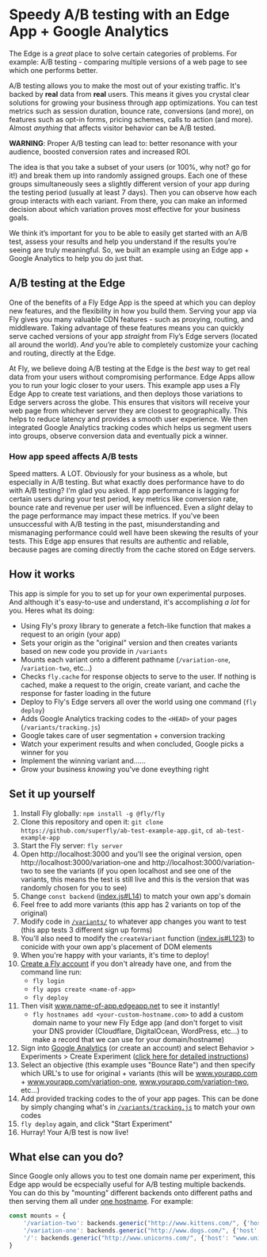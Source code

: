 # Speedy A/B testing with an Edge App + Google Analytics

The Edge is a *great* place to solve certain categories of problems. For example: A/B testing - comparing multiple versions of a web page to see which one performs better.

A/B testing allows you to make the most out of your existing traffic. It's backed by **real** data from **real** users. This means it gives you crystal clear solutions for growing your business through app optimizations. You can test metrics such as session duration, bounce rate, conversions (and more), on features such as opt-in forms, pricing schemes, calls to action (and more). Almost *anything* that affects visitor behavior can be A/B tested. 

**WARNING**: Proper A/B testing can lead to: better resonance with your audience, boosted conversion rates and increased ROI.

The idea is that you take a subset of your users (or 100%, why not? go for it!) and break them up into randomly assigned groups. Each one of these groups simultaneously sees a slightly different version of your app during the testing period (usually at least 7 days). Then you can observe how each group interacts with each variant. From there, you can make an informed decision about which variation proves most effective for your business goals.

We think it’s important for you to be able to easily get started with an A/B test, assess your results and help you understand if the results you’re seeing are truly meaningful. So, we built an example using an Edge app + Google Analytics to help you do just that.

## A/B testing at the Edge

One of the benefits of a Fly Edge App is the speed at which you can deploy new features, and the flexibility in how you build them. Serving your app via Fly gives you many valuable CDN features - such as proxying, routing, and middleware. Taking advantage of these features means you can quickly serve cached versions of your app *straight* from Fly’s Edge servers (located all around the world). *And* you’re able to completely customize your caching and routing, directly at the Edge.

At Fly, we believe doing A/B testing at the Edge is the *best* way to get real data from your users without compromising performance. Edge Apps allow you to run your logic closer to your users. This example app uses a Fly Edge App to create test variations, and then deploys those variations to Edge servers across the globe. This ensures that visitors will receive your web page from whichever server they are closest to geographically. This helps to reduce latency and provides a smooth user experience. We then integrated Google Analytics tracking codes which helps us segment users into groups, observe conversion data and eventually pick a winner.

### How app speed affects A/B tests

Speed matters. A LOT. Obviously for your business as a whole, but especially in A/B testing. But what exactly does performance have to do with A/B testing? I'm glad you asked. If app performance is lagging for certain users during your test period, key metrics like conversion rate, bounce rate and revenue per user will be influenced. Even a *slight* delay to the page performance may impact these metrics. If you've been unsuccessful with A/B testing in the past, misunderstanding and mismanaging performance could well have been skewing the results of your tests. This Edge app ensures that results are authentic and reliable, because pages are coming directly from the cache stored on Edge servers.

## How it works

This app is simple for you to set up for your own experimental purposes. And although it's easy-to-use and understand, it's accomplishing *a lot* for you. Heres what its doing:

* Using Fly's proxy library to generate a fetch-like function that makes a request to an origin (your app)
* Sets your origin as the "original" version and then creates variants based on new code you provide in `/variants`
* Mounts each variant onto a different pathname (`/variation-one`, /`variation-two`, etc...)
* Checks `fly.cache` for response objects to serve to the user. If nothing is cached, make a request to the origin, create variant, and cache the response for faster loading in the future
* Deploy to Fly's Edge servers all over the world using one command (`fly deploy`)
* Adds Google Analytics tracking codes to the `<HEAD>` of your pages (`/variants/tracking.js`)
* Google takes care of user segmentation + conversion tracking
* Watch your experiment results and when concluded, Google picks a winner for you
* Implement the winning variant and......
* Grow your business *knowing* you've done eveything right

## Set it up yourself

1. Install Fly globally: `npm install -g @fly/fly`
2. Clone this repository and open it: `git clone https://github.com/superfly/ab-test-example-app.git`, `cd ab-test-example-app`
3. Start the Fly server: `fly server`
4. Open http://localhost:3000 and you'll see the original version, open http://localhost:3000/variation-one and http://localhost:3000/variation-two to see the variants (if you open localhost and see one of the variants, this means the test is still live and this is the version that was randomly chosen for you to see)
5. Change `const backend` ([index.js#L14](https://github.com/superfly/ab-test-example-app/blob/master/index.js#L14)) to match your own app's domain
6. Feel free to add more variants (this app has 2 variants on top of the original)
7. Modify code in [`/variants/`](https://github.com/superfly/ab-test-example-app/tree/master/variants) to whatever app changes you want to test (this app tests 3 different sign up forms)
8. You'll also need to modify the `createVariant` function ([index.js#L123](https://github.com/superfly/ab-test-example-app/blob/master/index.js#L123)) to conicide with your own app's placement of DOM elements
9. When you're happy with your variants, it's time to deploy!
10. [Create a Fly account](https://fly.io/app/sign-up) if you don't already have one, and from the command line run:
	* `fly login`
	* `fly apps create <name-of-app>`
	* `fly deploy`
11. Then visit www.name-of-app.edgeapp.net to see it instantly!
	* `fly hostnames add <your-custom-hostname.com>` to add a custom domain name to your new Fly Edge app (and don't forget to visit your DNS provider (Cloudflare, DigitalOcean, WordPress, etc...) to make a record that we can use for your domain/hostname)
12. Sign into [Google Analytics](https://analytics.google.com/analytics/web/) (or create an account) and select Behavior > Experiments > Create Experiment ([click here for detailed instructions](https://support.google.com/analytics/answer/1745216?hl=en&ref_topic=1745208))
13. Select an objective (this example uses "Bounce Rate") and then specify which URL's to use for original + variants (this will be www.yourapp.com + www.yourapp.com/variation-one, www.yourapp.com/variation-two, etc...)
14. Add provided tracking codes to the <HEAD> of your app pages. This can be done by simply changing what's in [`/variants/tracking.js`](https://github.com/superfly/ab-test-example-app/blob/master/variants/tracking.js) to match your own codes
15. `fly deploy` again, and click "Start Experiment"
16. Hurray! Your A/B test is now live!

## What else can you do?

Since Google only allows you to test one domain name per experiment, this Edge app would be ecspecially useful for A/B testing multiple backends. You can do this by "mounting" different backends onto different paths and then serving them all under [one hostname](https://fly.io/articles/one-hostname-to-rule-them-all-updated-version/). For example:

```javascript
const mounts = {
	'/variation-two': backends.generic("http://www.kittens.com/", {'host': "www.kittens.com"}),
	'/variation-one': backends.generic("http://www.dogs.com/", {'host': "www.dogs.com"}),
	'/': backends.generic("http://www.unicorns.com/", {'host': "www.unicorns.com"})
}
```









